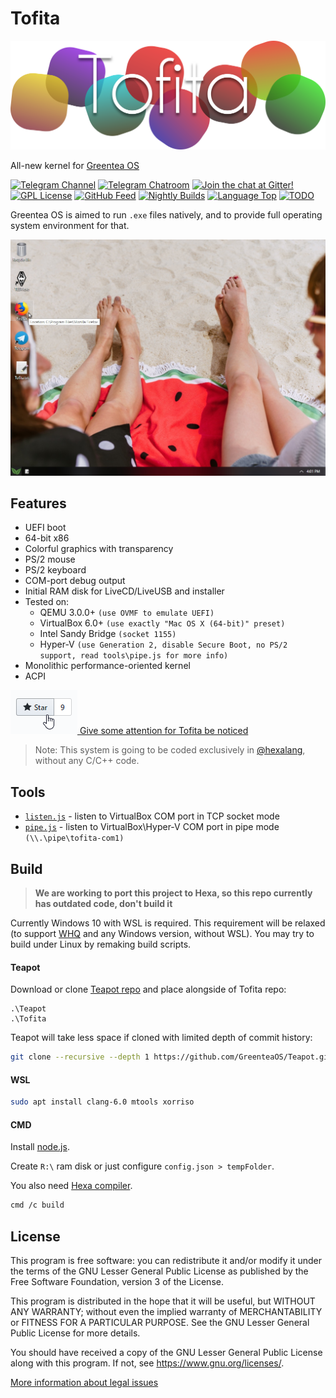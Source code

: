 # Tofita

![Tofita Logo](docs/logo.png?raw=true)

All-new kernel for [Greentea OS](https://github.com/GreenteaOS)

[![Telegram Channel](https://img.shields.io/badge/Telegram-Greentea%20NEWS-blue.svg)](https://telegram.me/greenteaos_news)
[![Telegram Chatroom](https://img.shields.io/badge/Telegram-Greentea%20OS-blue.svg)](https://telegram.me/greenteaos)
[![Join the chat at Gitter!](https://img.shields.io/badge/Gitter-Join%20Chat-47B192.svg)](https://gitter.im/GreenteaOS/Lobby)
[![GPL License](https://img.shields.io/badge/License-GNU%20LGPLv3-green.svg?style=flat)](https://github.com/GreenteaOS/Tofita/blob/master/LICENSE)
[![GitHub Feed](https://img.shields.io/badge/GitHub-Feed-0f9d58.svg?style=flat)](https://t.me/greenteaos_github)
[![Nightly Builds](https://img.shields.io/badge/Nightly-Builds-ff69b4.svg?style=flat)](https://ci.appveyor.com/project/PeyTy/TODO/build/artifacts)
[![Language Top](https://img.shields.io/github/languages/top/GreenteaOS/Tofita.svg?colorB=green)](https://github.com/hexalang/hexa)
[![TODO](https://img.shields.io/badge/!-TODO-0f9d58.svg?style=flat)](https://github.com/GreenteaOS/Tofita/search?q=TODO&unscoped_q=TODO&type=Code)

Greentea OS is aimed to run `.exe` files natively, and to provide full operating system environment for that.

![Screenshot](https://raw.githubusercontent.com/GreenteaOS/Greentea/master/Images/screenshot.jpg)

## Features

 - UEFI boot
 - 64-bit x86
 - Colorful graphics with transparency
 - PS/2 mouse
 - PS/2 keyboard
 - COM-port debug output
 - Initial RAM disk for LiveCD/LiveUSB and installer
 - Tested on:
   - QEMU 3.0.0+ `(use OVMF to emulate UEFI)`
   - VirtualBox 6.0+ `(use exactly "Mac OS X (64-bit)" preset)`
   - Intel Sandy Bridge `(socket 1155)`
   - Hyper-V `(use Generation 2, disable Secure Boot, no PS/2 support, read tools\pipe.js for more info)`
 - Monolithic performance-oriented kernel
 - ACPI

[![Give a star](docs/star.png?raw=true)
Give some attention for Tofita be noticed](https://github.com/GreenteaOS/Tofita/stargazers)

> Note: This system is going to be coded exclusively in [@hexalang](https://github.com/hexalang), without any C/C++ code.

## Tools

- [`listen.js`](tools/listen.js) - listen to VirtualBox COM port in TCP socket mode
- [`pipe.js`](tools/pipe.js) - listen to VirtualBox\Hyper-V COM port in pipe mode `(\\.\pipe\tofita-com1)`

## Build

> **We are working to port this project to Hexa, so this repo currently has outdated code, don't build it**

Currently Windows 10 with WSL is required. This requirement will be relaxed (to support [WHQ](https://www.winehq.org/) and any Windows version, without WSL). You may try to build under Linux by remaking build scripts.

#### Teapot

Download or clone [Teapot repo](https://github.com/GreenteaOS/Teapot#download-latest-zip) and place alongside of Tofita repo:

```
.\Teapot
.\Tofita
```

Teapot will take less space if cloned with limited depth of commit history:

```sh
git clone --recursive --depth 1 https://github.com/GreenteaOS/Teapot.git
```

#### WSL

```sh
sudo apt install clang-6.0 mtools xorriso
```

#### CMD

Install [node.js](https://nodejs.org/en/download/).

Create `R:\` ram disk or just configure `config.json > tempFolder`.

You also need [Hexa compiler](https://github.com/hexalang/hexa#unstable).

```sh
cmd /c build
```

## License

This program is free software: you can redistribute it and/or modify
it under the terms of the GNU Lesser General Public License as published by
the Free Software Foundation, version 3 of the License.

This program is distributed in the hope that it will be useful,
but WITHOUT ANY WARRANTY; without even the implied warranty of
MERCHANTABILITY or FITNESS FOR A PARTICULAR PURPOSE.  See the
GNU Lesser General Public License for more details.

You should have received a copy of the GNU Lesser General Public License
along with this program.  If not, see <https://www.gnu.org/licenses/>.

[More information about legal issues](https://github.com/GreenteaOS/Greentea/blob/master/README.md#license)
